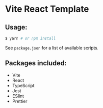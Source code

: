 # Vite React Template

## Usage:

```bash
$ yarn # or npm install
```

See `package.json` for a list of available scripts.

## Packages included:

- Vite
- React
- TypeScript
- Jest
- ESlint
- Prettier
